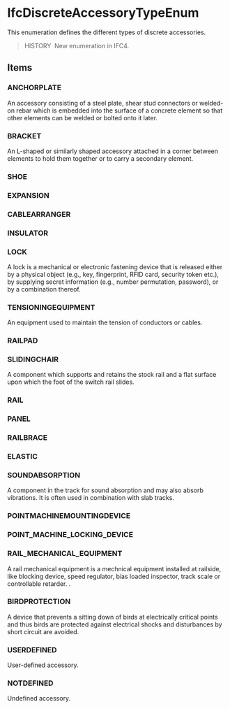 # IfcDiscreteAccessoryTypeEnum

This enumeration defines the different types of discrete accessories.

> HISTORY&nbsp; New enumeration in IFC4.

## Items

### ANCHORPLATE
An accessory consisting of a steel plate, shear stud connectors or welded-on rebar which is embedded into the surface of a concrete element so that other elements can be welded or bolted onto it later.

### BRACKET
An L-shaped or similarly shaped accessory attached in a corner between elements to hold them together or to carry a secondary element.

### SHOE


### EXPANSION


### CABLEARRANGER


### INSULATOR


### LOCK
A lock is a mechanical or electronic fastening device that is released either by a physical object (e.g., key, fingerprint, RFID card, security token etc.), by supplying secret information (e.g., number permutation, password), or by a combination thereof.

### TENSIONINGEQUIPMENT
An equipment used to maintain the tension of conductors or cables.

### RAILPAD


### SLIDINGCHAIR
A component which supports and retains the stock rail and a flat surface upon which the foot of the switch rail slides.

### RAIL


### PANEL


### RAILBRACE


### ELASTIC


### SOUNDABSORPTION
A component in the track for sound absorption and may also absorb vibrations. It is often used in combination with slab tracks.

### POINTMACHINEMOUNTINGDEVICE


### POINT_MACHINE_LOCKING_DEVICE


### RAIL_MECHANICAL_EQUIPMENT
A rail mechanical equipment is a mechnical equipment installed at railside, like blocking device, speed regulator, bias loaded inspector, track scale or controllable retarder.
.

### BIRDPROTECTION
A device that prevents a sitting down of birds at electrically critical points and thus birds are protected against electrical shocks and disturbances by short circuit are avoided.

### USERDEFINED
User-defined accessory.

### NOTDEFINED
Undefined accessory.
